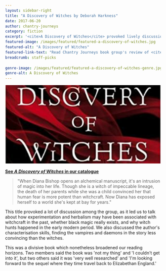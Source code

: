 ```yaml
---
layout: sidebar-right
title: "A Discovery of Witches by Deborah Harkness"
date: 2017-06-20
author: chantry-journeys
category: fiction
excerpt: '<cite>A Discovery of Witches</cite> provoked lively discussion among members of the Chantry Journeys reading group'
featured-image: /images/featured/featured-a-discovery-of-witches.jpg
featured-alt: "A Discovery of Witches"
featured-link-text: "Read Chantry Journeys book group's review of <cite>A Discovery of Witches</cite>"
breadcrumb: staff-picks

genre-image: /images/featured/featured-a-discovery-of-witches-genre.jpg
genre-alt: A Discovery of Witches
---
```


![A Discovery of Witches](/images/featured/featured-a-discovery-of-witches.jpg)

**[See <cite>A Discovery of Witches</cite> in our catalogue](https://suffolk.spydus.co.uk/cgi-bin/spydus.exe/ENQ/OPAC/BIBENQ?BRN=425041)**

> "When Diana Bishop opens an alchemical manuscript, it's an intrusion of magic into her life. Though she is a witch of impeccable lineage, the death of her parents while she was a child convinced her that human fear is more potent than witchcraft. Now Diana has exposed herself to a world she's kept at bay for years."

This title provoked a lot of discussion among the group, as it led us to talk about how experimentation and herbalism may have been associated with witchcraft in the past, whether black magic really exists, and why witch hunts happened in the early modern period. We also discussed the author's characterisation skills, finding the vampires and daemons in the story less convincing than the witches.

This was a divisive book which nonetheless broadened our reading horizons. Two members said the book was 'not my thing' and 'I couldn't get into it', but two others said it was 'very well researched' and 'I'm looking forward to the sequel where they time travel back to Elizabethan England.'
